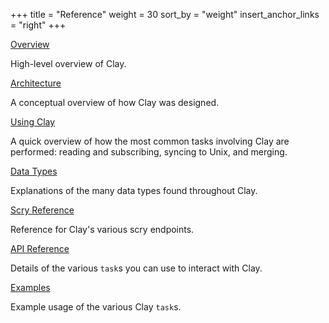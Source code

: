 +++
title = "Reference"
weight = 30
sort_by = "weight"
insert_anchor_links = "right"
+++

[Overview](/system/kernel/clay/clay)

High-level overview of Clay.

[Architecture](/system/kernel/arvo/clay/architecture)

A conceptual overview of how Clay was designed.

[Using Clay](/system/kernel/arvo/clay/using)

A quick overview of how the most common tasks involving Clay are performed:
reading and subscribing, syncing to Unix, and merging.

[Data Types](/system/kernel/arvo/clay/data-types)

Explanations of the many data types found throughout Clay.

[Scry Reference](/system/kernel/arvo/clay/scry)

Reference for Clay's various scry endpoints.

[API Reference](/system/kernel/arvo/clay/tasks)

Details of the various `task`s you can use to interact with Clay.

[Examples](/system/kernel/arvo/clay/examples)

Example usage of the various Clay `task`s.
